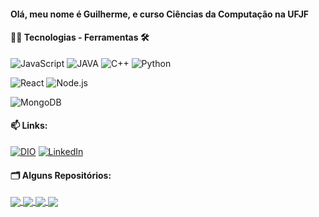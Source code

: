 #### Olá, meu nome é Guilherme, e curso Ciências da Computação na UFJF

#### 👨‍💻 Tecnologias - Ferramentas  🛠

![JavaScript](https://img.shields.io/badge/JavaScript-F7DF1E?style=for-the-badge&logo=javascript&logoColor=black)
![JAVA](https://img.shields.io/badge/Java-ED8B00?style=for-the-badge&logo=openjdk&logoColor=white)
![C++](https://img.shields.io/badge/C%2B%2B-00599C?style=for-the-badge&logo=c%2B%2B&logoColor=white)
![Python](https://img.shields.io/badge/Python-14354C?style=for-the-badge&logo=python&logoColor=white)

![React](https://img.shields.io/badge/React-20232A?style=for-the-badge&logo=react&logoColor=61DAFB)
![Node.js](https://img.shields.io/badge/Node.js-43853D?style=for-the-badge&logo=node.js&logoColor=white)

![MongoDB](https://img.shields.io/badge/MongoDB-4EA94B?style=for-the-badge&logo=mongodb&logoColor=white)


#### 📫 Links:

[![DIO](https://img.shields.io/badge/-Meu%20Perfil%20na%20DIO-30A3DC?style=for-the-badge)](https://www.dio.me/users/gui_justen)
[![LinkedIn](https://img.shields.io/badge/LinkedIn-0077B5?style=for-the-badge&logo=linkedin&logoColor=white)](https://www.linkedin.com/in/guilherme-fiorini-273a3918b/)

#### 🗂️ Alguns Repositórios:
<a href="https://github.com/guijusten/Trabalho2_LP">
  <img align="center" src="https://github-readme-stats.vercel.app/api/pin/?username=guijusten&repo=Trabalho2_LP&&theme=dark" />
</a>
<a href="https://github.com/guijusten/Trabalho-Grafos">
  <img align="center" src="https://github-readme-stats.vercel.app/api/pin/?username=guijusten&repo=Trabalho-Grafos&&theme=dark" />
</a>
<a href="https://github.com/guijusten/Computer-Graphics">
  <img align="center" src="https://github-readme-stats.vercel.app/api/pin/?username=guijusten&repo=Computer-Graphics&&theme=dark" />
</a>
<a href="https://github.com/guijusten/Linear-Programming">
  <img align="center" src="https://github-readme-stats.vercel.app/api/pin/?username=guijusten&repo=Linear-Programming&&theme=dark" />
</a>
